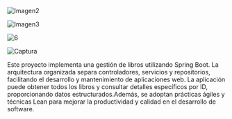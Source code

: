 ![Imagen2](https://github.com/josueleonn/api-web/assets/147575712/a6f8c54e-6743-4cc4-abc0-75ab7a9ab0bd)

![Imagen3](https://github.com/josueleonn/api-web/assets/147575712/6d2dc3e4-0b1b-4427-80fa-9725288eaf0f)

![6](https://github.com/josueleonn/api-web/assets/147575712/6242cc62-bdc0-485c-8221-3a0f7107c00c)

![Captura](https://github.com/josueleonn/api-web/assets/147575712/9f591d83-22dc-49b1-a82f-3e2c4818b464)

Este proyecto implementa una gestión de libros utilizando Spring Boot. La arquitectura organizada separa controladores, servicios y repositorios, facilitando el desarrollo y mantenimiento de aplicaciones web. La aplicación puede obtener todos los libros y consultar detalles específicos por ID, proporcionando datos estructurados.Además, se adoptan prácticas ágiles y técnicas Lean para mejorar la productividad y calidad en el desarrollo de software.
